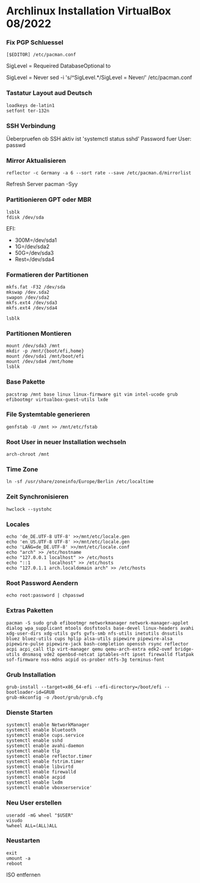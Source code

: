 # Archlinux Installation VirtualBox 08/2022

### Fix PGP Schluessel

    [$EDITOR] /etc/pacman.conf
SigLevel = Requeired DatabaseOptional to 

SigLevel = Never 
    sed -i 's/^SigLevel.*/SigLevel = Never/' /etc/pacman.conf
### Tastatur Layout aud Deutsch
    loadkeys de-latin1
    setfont ter-132n

### SSH Verbindung 
Üeberpruefen ob SSH aktiv ist 
    'systemctl status sshd'
Password fuer User:
    passwd

### Mirror Aktualisieren
    reflector -c Germany -a 6 --sort rate --save /etc/pacman.d/mirrorlist

Refresh Server
    pacman -Syy

### Partitionieren GPT oder MBR

    lsblk
    fdisk /dev/sda
EFI:
* 300M=/dev/sda1
* 1G=/dev/sda2
* 50G=/dev/sda3
* Rest=/dev/sda4

### Formatieren der Partitionen
    mkfs.fat -F32 /dev/sda
    mkswap /dev.sda2
    swapon /dev/sda2
    mkfs.ext4 /dev/sda3
    mkfs.ext4 /dev/sda4

    lsblk

### Partitionen Montieren
    mount /dev/sda3 /mnt
    mkdir -p /mnt/{boot/efi,home}
    mount /dev/sda1 /mnt/boot/efi
    mount /dev/sda4 /mnt/home
    lsblk

### Base Pakette
    pacstrap /mnt base linux linux-firmware git vim intel-ucode grub efibootmgr virtualbox-guest-utils lxde
### File Systemtable generieren
    genfstab -U /mnt >> /mnt/etc/fstab
### Root User in neuer Installation wechseln
    arch-chroot /mnt
### Time Zone
    ln -sf /usr/share/zoneinfo/Europe/Berlin /etc/localtime
### Zeit Synchronisieren
    hwclock --systohc
### Locales
    echo 'de_DE.UTF-8 UTF-8' >>/mnt/etc/locale.gen
    echo 'en_US.UTF-8 UTF-8' >>/mnt/etc/locale.gen
    echo 'LANG=de_DE.UTF-8' >>/mnt/etc/locale.conf
    echo "arch" >> /etc/hostname
    echo "127.0.0.1 localhost" >> /etc/hosts
    echo "::1       localhost" >> /etc/hosts
    echo "127.0.1.1 arch.localdomain arch" >> /etc/hosts
### Root Password Aendern
    echo root:password | chpasswd

### Extras Paketten
    pacman -S sudo grub efibootmgr networkmanager network-manager-applet dialog wpa_supplicant mtools dosfstools base-devel linux-headers avahi xdg-user-dirs xdg-utils gvfs gvfs-smb nfs-utils inetutils dnsutils bluez bluez-utils cups hplip alsa-utils pipewire pipewire-alsa pipewire-pulse pipewire-jack bash-completion openssh rsync reflector acpi acpi_call tlp virt-manager qemu qemu-arch-extra edk2-ovmf bridge-utils dnsmasq vde2 openbsd-netcat iptables-nft ipset firewalld flatpak sof-firmware nss-mdns acpid os-prober ntfs-3g terminus-font

### Grub Installation

    grub-install --target=x86_64-efi --efi-directory=/boot/efi --bootloader-id=GRUB
    grub-mkconfig -o /boot/grub/grub.cfg
### Dienste Starten

    systemctl enable NetworkManager
    systemctl enable bluetooth
    systemctl enable cups.service
    systemctl enable sshd
    systemctl enable avahi-daemon
    systemctl enable tlp
    systemctl enable reflector.timer
    systemctl enable fstrim.timer
    systemctl enable libvirtd
    systemctl enable firewalld
    systemctl enable acpid
    systemctl enable lxdm
    systemctl enable vboxserservice'

### Neu User erstellen

    useradd -mG wheel "$USER"
    visudo
    %wheel ALL=(ALL)ALL

### Neustarten

    exit
    umount -a
    reboot
ISO entfernen
